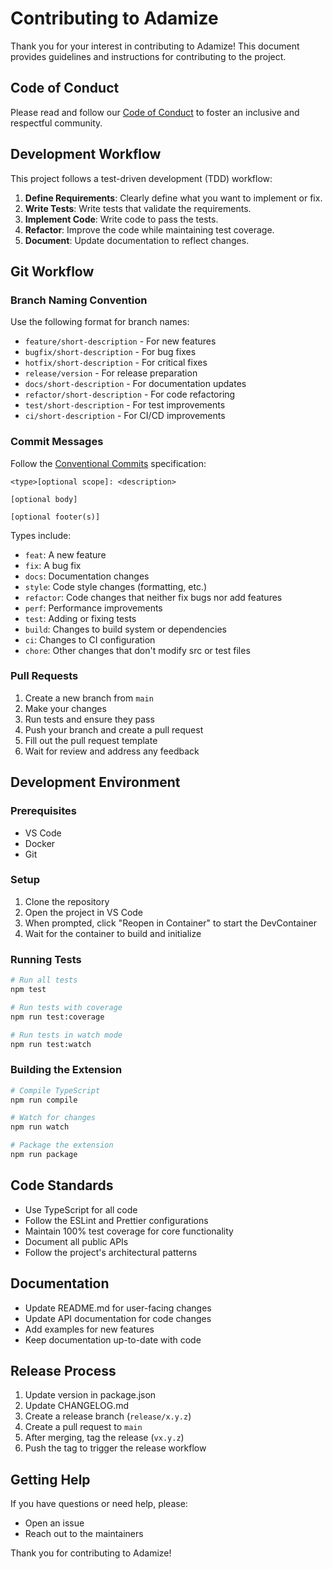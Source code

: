 # Contributing to Adamize

Thank you for your interest in contributing to Adamize! This document provides guidelines and instructions for contributing to the project.

## Code of Conduct

Please read and follow our [Code of Conduct](./CODE_OF_CONDUCT.md) to foster an inclusive and respectful community.

## Development Workflow

This project follows a test-driven development (TDD) workflow:

1. **Define Requirements**: Clearly define what you want to implement or fix.
2. **Write Tests**: Write tests that validate the requirements.
3. **Implement Code**: Write code to pass the tests.
4. **Refactor**: Improve the code while maintaining test coverage.
5. **Document**: Update documentation to reflect changes.

## Git Workflow

### Branch Naming Convention

Use the following format for branch names:

- `feature/short-description` - For new features
- `bugfix/short-description` - For bug fixes
- `hotfix/short-description` - For critical fixes
- `release/version` - For release preparation
- `docs/short-description` - For documentation updates
- `refactor/short-description` - For code refactoring
- `test/short-description` - For test improvements
- `ci/short-description` - For CI/CD improvements

### Commit Messages

Follow the [Conventional Commits](https://www.conventionalcommits.org/) specification:

```
<type>[optional scope]: <description>

[optional body]

[optional footer(s)]
```

Types include:
- `feat`: A new feature
- `fix`: A bug fix
- `docs`: Documentation changes
- `style`: Code style changes (formatting, etc.)
- `refactor`: Code changes that neither fix bugs nor add features
- `perf`: Performance improvements
- `test`: Adding or fixing tests
- `build`: Changes to build system or dependencies
- `ci`: Changes to CI configuration
- `chore`: Other changes that don't modify src or test files

### Pull Requests

1. Create a new branch from `main`
2. Make your changes
3. Run tests and ensure they pass
4. Push your branch and create a pull request
5. Fill out the pull request template
6. Wait for review and address any feedback

## Development Environment

### Prerequisites

- VS Code
- Docker
- Git

### Setup

1. Clone the repository
2. Open the project in VS Code
3. When prompted, click "Reopen in Container" to start the DevContainer
4. Wait for the container to build and initialize

### Running Tests

```bash
# Run all tests
npm test

# Run tests with coverage
npm run test:coverage

# Run tests in watch mode
npm run test:watch
```

### Building the Extension

```bash
# Compile TypeScript
npm run compile

# Watch for changes
npm run watch

# Package the extension
npm run package
```

## Code Standards

- Use TypeScript for all code
- Follow the ESLint and Prettier configurations
- Maintain 100% test coverage for core functionality
- Document all public APIs
- Follow the project's architectural patterns

## Documentation

- Update README.md for user-facing changes
- Update API documentation for code changes
- Add examples for new features
- Keep documentation up-to-date with code

## Release Process

1. Update version in package.json
2. Update CHANGELOG.md
3. Create a release branch (`release/x.y.z`)
4. Create a pull request to `main`
5. After merging, tag the release (`vx.y.z`)
6. Push the tag to trigger the release workflow

## Getting Help

If you have questions or need help, please:
- Open an issue
- Reach out to the maintainers

Thank you for contributing to Adamize!
